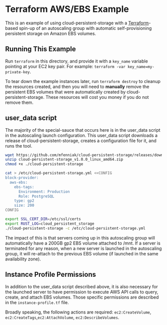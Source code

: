 # Terraform AWS/EBS Example

This is an example of using cloud-persistent-storage with a [Terraform](https://www.terraform.io/)-based spin-up of an autoscaling group with automatic self-provisioning persistent storage on Amazon EBS volumes.

## Running This Example

Run `terraform` in this directory, and provide it with a `key_name` variable pointing at your EC2 key pair.  For example: `terraform -var key_name=my-private-key`.

To tear down the example instances later, run `terraform destroy` to cleanup the resources created, and then you will need to **manually** remove the persistent EBS volumes that were automatically created by cloud-persistent-storage.  These resources will cost you money if you do not remove them.

## user_data script

The majority of the special-sauce that occurs here is in the user_data script in the autoscaling launch configuration.  This user_data script downloads a release of cloud-persistent-storage, creates a configuration file for it, and runs the tool.

```bash
wget https://github.com/mfenniak/cloud-persistent-storage/releases/download/v1.0.0/cloud-persistent-storage_v1.0.0_linux_amd64.zip
unzip cloud-persistent-storage_v1.0.0_linux_amd64.zip
chmod +x ./cloud-persistent-storage

cat > /etc/cloud-persistent-storage.yml <<CONFIG
block-provider:
  aws-ebs:
    ebs-tags:
      Environment: Production
      Role: PostgreSQL
    type: gp2
    size: 200
CONFIG

export SSL_CERT_DIR=/etc/ssl/certs
export RUST_LOG=cloud_persistent_storage
./cloud-persistent-storage -c /etc/cloud-persistent-storage.yml
```

The impact of this is that servers coming up in this autoscaling group will automatically have a 200GB gp2 EBS volume attached to /mnt.  If a server is terminated for any reason, when a new server is launched in the autoscaling group, it will re-attach to the previous EBS volume (if launched in the same availability zone).

## Instance Profile Permissions

In addition to the user_data script described above, it is also necessary for the launched server to have permission to execute AWS API calls to query, create, and attach EBS volumes.  Those specific permissions are described in the `instance-profile.tf` file.

Broadly speaking, the following actions are required: `ec2:CreateVolume`, `ec2:CreateTags`,`ec2:AttachVolume`, `ec2:DescribeVolumes`.
